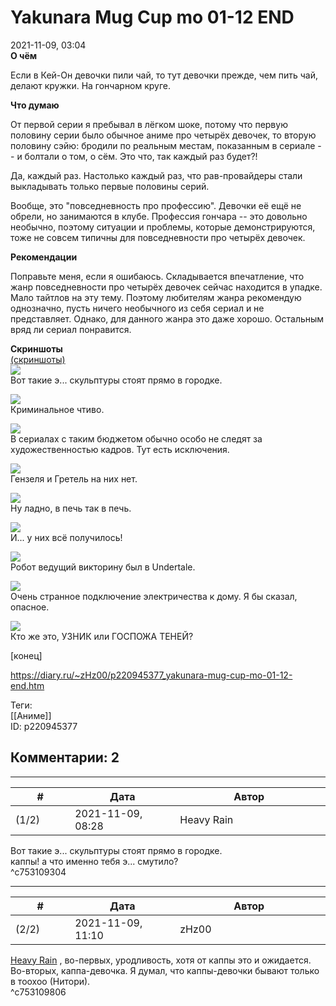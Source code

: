 Yakunara Mug Cup mo 01-12 END
=============================

  
2021-11-09, 03:04  
  **О чём**    
   
 Если в Кей-Он девочки пили чай, то тут девочки прежде, чем пить чай, делают кружки. На гончарном круге.   
   
  **Что думаю**    
   
 От первой серии я пребывал в лёгком шоке, потому что первую половину серии было обычное аниме про четырёх девочек, то вторую половину сэйю: бродили по реальным местам, показанным в сериале -- и болтали о том, о сём. Это что, так каждый раз будет?!   
   
 Да, каждый раз. Настолько каждый раз, что рав-провайдеры стали выкладывать только первые половины серий.   
   
 Вообще, это "повседневность про профессию". Девочки её ещё не обрели, но занимаются в клубе. Профессия гончара -- это довольно необычно, поэтому ситуации и проблемы, которые демонстрируются, тоже не совсем типичны для повседневности про четырёх девочек.   
   
  **Рекомендации**    
   
 Поправьте меня, если я ошибаюсь. Складывается впечатление, что жанр повседневности про четырёх девочек сейчас находится в упадке. Мало тайтлов на эту тему. Поэтому любителям жанра рекомендую однозначно, пусть ничего необычного из себя сериал и не представляет. Однако, для данного жанра это даже хорошо. Остальным вряд ли сериал понравится.   
   
   
  **Скриншоты**    
  [(скриншоты)](https://zHz00.diary.ru/p220945377.htm?index=1#linkmore220945377m1)       
  [![](https://b.radikal.ru/b30/2111/70/1dfe6eb48514t.jpg)](https://b.radikal.ru/b30/2111/70/1dfe6eb48514.png)    
 Вот такие э... скульптуры стоят прямо в городке.   
   
  [![](https://a.radikal.ru/a28/2111/32/ebcb90cd5820t.jpg)](https://a.radikal.ru/a28/2111/32/ebcb90cd5820.png)    
 Криминальное чтиво.   
   
  [![](https://d.radikal.ru/d38/2111/ed/7bc91e403689t.jpg)](https://d.radikal.ru/d38/2111/ed/7bc91e403689.png)    
 В сериалах с таким бюджетом обычно особо не следят за художественностью кадров. Тут есть исключения.   
   
  [![](https://a.radikal.ru/a20/2111/a1/ed28922ac524t.jpg)](https://a.radikal.ru/a20/2111/a1/ed28922ac524.png)    
 Гензеля и Гретель на них нет.   
   
  [![](https://b.radikal.ru/b09/2111/f1/d16a49b38ba0t.jpg)](https://b.radikal.ru/b09/2111/f1/d16a49b38ba0.png)    
 Ну ладно, в печь так в печь.   
   
  [![](https://b.radikal.ru/b41/2111/0d/e1adadd7575at.jpg)](https://b.radikal.ru/b41/2111/0d/e1adadd7575a.png)    
 И... у них всё получилось!   
   
  [![](https://d.radikal.ru/d18/2111/d2/baa0b7eebd23t.jpg)](https://d.radikal.ru/d18/2111/d2/baa0b7eebd23.png)    
 Робот ведущий викторину был в Undertale.   
   
  [![](https://b.radikal.ru/b06/2111/3d/8ec1e8dc224ft.jpg)](https://b.radikal.ru/b06/2111/3d/8ec1e8dc224f.png)    
 Очень странное подключение электричества к дому. Я бы сказал, опасное.   
   
  [![](https://a.radikal.ru/a19/2111/b0/5345a09f683dt.jpg)](https://a.radikal.ru/a19/2111/b0/5345a09f683d.png)    
 Кто же это, УЗНИК или ГОСПОЖА ТЕНЕЙ?   
      
   
 [конец]   
  
<https://diary.ru/~zHz00/p220945377_yakunara-mug-cup-mo-01-12-end.htm>  
  
Теги:  
[[Аниме]]  
ID: p220945377  


Комментарии: 2
--------------

  


---



|         #         |              Дата              |                     Автор                     |           ID           |
| --- | --- | --- | --- |
| (1/2) | 2021-11-09, 08:28 | Heavy Rain | c753109304 |

  
  Вот такие э... скульптуры стоят прямо в городке.    
 каппы! а что именно тебя э... смутило?   
 ^c753109304

---



|         #         |              Дата              |                     Автор                     |           ID           |
| --- | --- | --- | --- |
| (2/2) | 2021-11-09, 11:10 | zHz00 | c753109806 |

  
  [Heavy Rain](https://kogacz.diary.ru "emotional weather report")  , во-первых, уродливость, хотя от каппы это и ожидается. Во-вторых, каппа-девочка. Я думал, что каппы-девочки бывают только в тоохоо (Нитори).   
 ^c753109806